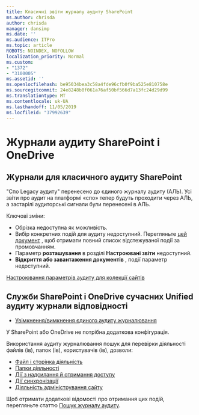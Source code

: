 ```yaml
---
title: Класичні звіти журналу аудиту SharePoint
ms.author: chrisda
author: chrisda
manager: dansimp
ms.date: ''
ms.audience: ITPro
ms.topic: article
ROBOTS: NOINDEX, NOFOLLOW
localization_priority: Normal
ms.custom:
- "1372"
- "3100005"
ms.assetid: ''
ms.openlocfilehash: be95034bea3c58a4fde96cfb0f9ba525e810758e
ms.sourcegitcommit: 24e8248b0f061a76af50bf566d7a13fc24d29d99
ms.translationtype: MT
ms.contentlocale: uk-UA
ms.lasthandoff: 11/05/2019
ms.locfileid: "37992639"
---
```

# <a name="sharepoint-and-onedrive-audit-logs"></a>Журнали аудиту SharePoint і OneDrive

## <a name="sharepoint-classic-audit-logs"></a>Журнали для класичного аудиту SharePoint

"Спо Legacy аудиту" перенесено до єдиного журналу аудиту (АЛЬ). Усі звіти про аудит на платформі «спо» тепер будуть проходити через АЛЬ, а застарілі аудиторські сигнали були перенесені в АЛЬ.

Ключові зміни:

* Обрізка недоступна як можливість.
* Вибір конкретних подій для аудиту недоступний. Перегляньте [цей документ](https://docs.microsoft.com/office365/securitycompliance/search-the-audit-log-in-security-and-compliance) , щоб отримати повний список відстежуваної події за промовчанням.
* Параметр **розташування** в розділі **Настроювані звіти** недоступний.
* **Відкриття або завантаження документів** , події параметр недоступний.

[Настроювання параметрів аудиту для колекції сайтів](https://support.office.com/article/Configure-audit-settings-for-a-site-collection-A9920C97-38C0-44F2-8BCB-4CF1E2AE22D2)

## <a name="sharepoint-and-onedrive-modern-unified-audit-logs-from-compliance"></a>Служби SharePoint і OneDrive сучасних Unified аудиту журнали відповідності

* [Увімкнення/вимкнення єдиного аудиту журналювання](https://docs.microsoft.com/office365/securitycompliance/turn-audit-log-search-on-or-off) 

У SharePoint або OneDrive не потрібна додаткова конфігурація.

Використання аудиту журналювання пошук для перевірки діяльності файлів (ів), папок (ів), користувачів (ів), дозволи:

* [Файл і сторінка діяльність](https://docs.microsoft.com/office365/securitycompliance/search-the-audit-log-in-security-and-compliance)
* [Папки діяльності](https://docs.microsoft.com/office365/securitycompliance/search-the-audit-log-in-security-and-compliance#folder-activities)
* [Дії з надсилання й отримання доступу](https://docs.microsoft.com/office365/securitycompliance/search-the-audit-log-in-security-and-compliance#sharing-and-access-request-activities)
* [Дії синхронізації](https://docs.microsoft.com/office365/securitycompliance/search-the-audit-log-in-security-and-compliance#synchronization-activities)
* [Діяльність адміністрування сайту](https://docs.microsoft.com/office365/securitycompliance/search-the-audit-log-in-security-and-compliance#site-administration-activities)

Щоб отримати додаткові відомості про отримання цих подій, перегляньте статтю [Пошук журналу аудиту](https://docs.microsoft.com/office365/securitycompliance/search-the-audit-log-in-security-and-compliance#search-the-audit-log).
